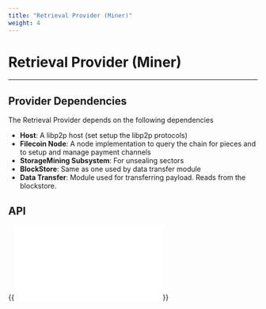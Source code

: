 ```yaml
---
title: "Retrieval Provider (Miner)"
weight: 4
---
```


# Retrieval Provider (Miner)
---

## Provider Dependencies

The Retrieval Provider depends on the following dependencies

- **Host**: A libp2p host (set setup the libp2p protocols)
- **Filecoin Node**: A node implementation to query the chain for pieces and to setup and manage payment channels
- **StorageMining Subsystem**: For unsealing sectors
- **BlockStore**: Same as one used by data transfer module
- **Data Transfer**: Module used for transferring payload. Reads from the blockstore.

## API

{{<embed src="retrieval_provider.id" lang="go" >}}
